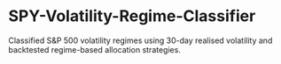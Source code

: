 # SPY-Volatility-Regime-Classifier
Classified S&amp;P 500 volatility regimes using 30-day realised volatility and backtested regime-based allocation strategies.
